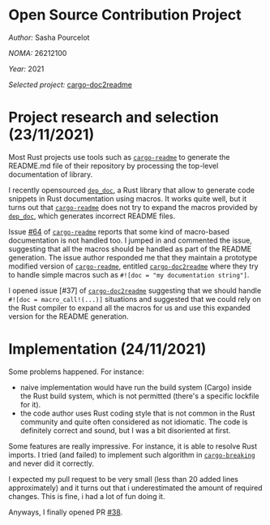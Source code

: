 # Open Source Contribution Project
*Author:* Sasha Pourcelot

*NOMA:* 26212100

*Year:* 2021

*Selected project:* [cargo-doc2readme](https://github.com/msrd0/cargo-doc2readme)

# Project research and selection (23/11/2021)

Most Rust projects use tools such as [`cargo-readme`] to generate the README.md
file of their repository by processing the top-level documentation of library.

I recently opensourced [`dep_doc`], a Rust library that allow to generate code
snippets in Rust documentation using macros. It works quite well, but it turns
out that [`cargo-readme`] does not try to expand the macros provided by
[`dep_doc`], which generates incorrect README files.

[`dep_doc`]: https://github.com/scrabsha/dep-doc
[`cargo-readme`]: https://github.com/livioribeiro/cargo-readme

Issue [#64] of [`cargo-readme`] reports that some kind of macro-based
documentation is not handled too. I jumped in and commented the issue,
suggesting that all the macros should be handled as part of the README
generation. The issue author responded me that they maintain a prototype
modified version of [`cargo-readme`], entitled [`cargo-doc2readme`] where they
try to handle simple macros such as `#![doc = "my documentation string"]`.

[#64]: https://github.com/livioribeiro/cargo-readme/issues/64
[`cargo-doc2readme`]: https://github.com/msrd0/cargo-doc2readme

I opened issue [#37] of [`cargo-doc2readme`] suggesting that we should handle
`#![doc = macro_call!(...)]` situations and suggested that we could rely on the
Rust compiler to expand all the macros for us and use this expanded version for
the README generation.

[`#37`]: https://github.com/msrd0/cargo-doc2readme/issues/37

# Implementation (24/11/2021)

Some problems happened. For instance:
  - naive implementation would have run the build system (Cargo) inside the
  Rust build system, which is not permitted (there's a specific lockfile for it).
  - the code author uses Rust coding style that is not common in the Rust
  community and quite often considered as not idiomatic. The code is definitely
  correct and sound, but I was a bit disoriented at first.

Some features are really impressive. For instance, it is able to resolve Rust
imports. I tried (and failed) to implement such algorithm in [`cargo-breaking`]
and never did it correctly.

[`cargo-breaking`]: https://github.com/iomentum/cargo-breaking

I expected my pull request to be very small (less than 20 added lines
approximately) and it turns out that i underestimated the amount of required
changes. This is fine, i had a lot of fun doing it.

Anyways, I finally opened PR [#38].

[#38]: https://github.com/msrd0/cargo-doc2readme/pull/38
